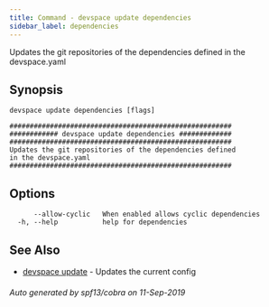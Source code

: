 ```yaml
---
title: Command - devspace update dependencies
sidebar_label: dependencies
---
```



Updates the git repositories of the dependencies defined in the devspace.yaml

## Synopsis


```
devspace update dependencies [flags]
```

```
#######################################################
############ devspace update dependencies #############
#######################################################
Updates the git repositories of the dependencies defined
in the devspace.yaml
#######################################################
```
## Options

```
      --allow-cyclic   When enabled allows cyclic dependencies
  -h, --help           help for dependencies
```

## See Also

* [devspace update](/docs/cli/commands/devspace_update)	 - Updates the current config

###### Auto generated by spf13/cobra on 11-Sep-2019
